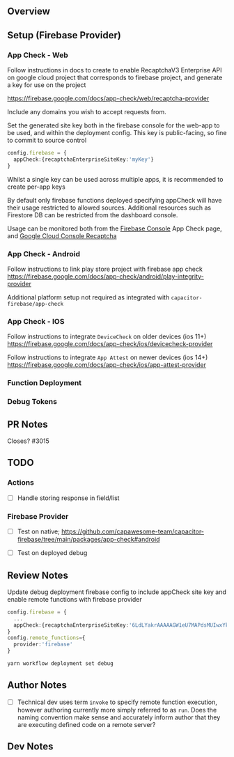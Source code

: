 ## Overview



## Setup (Firebase Provider)


### App Check - Web

Follow instructions in docs to create to enable RecaptchaV3 Enterprise API on google cloud project that corresponds to firebase project, and generate a key for use on the project

https://firebase.google.com/docs/app-check/web/recaptcha-provider

Include any domains you wish to accept requests from.

Set the generated site key both in the firebase console for the web-app to be used, and within the deployment config. This key is public-facing, so fine to commit to source control

```ts
config.firebase = {
  appCheck:{recaptchaEnterpriseSiteKey:'myKey'}
}
```
Whilst a single key can be used across multiple apps, it is recommended to create per-app keys

By default only firebase functions deployed specifying appCheck will have their usage restricted to allowed sources. Additional resources such as Firestore DB can be restricted from the dashboard console.

Usage can be monitored both from the [Firebase Console](https://console.firebase.google.com) App Check page, and [Google Cloud Console Recaptcha](https://console.cloud.google.com/security/recaptcha/)

### App Check - Android
Follow instructions to link play store project with firebase app check
https://firebase.google.com/docs/app-check/android/play-integrity-provider

Additional platform setup not required as integrated with `capacitor-firebase/app-check`

### App Check - IOS
Follow instructions to integrate `DeviceCheck` on older devices (ios 11+)
https://firebase.google.com/docs/app-check/ios/devicecheck-provider

Follow instructions to integrate `App Attest` on newer devices (ios 14+)
https://firebase.google.com/docs/app-check/ios/app-attest-provider

### Function Deployment


### Debug Tokens


## PR Notes

Closes? #3015

## TODO

### Actions
- [ ] Handle storing response in field/list

### Firebase Provider
- [ ] Test on native; https://github.com/capawesome-team/capacitor-firebase/tree/main/packages/app-check#android
- [ ] Test on deployed debug
 

## Review Notes
Update debug deployment firebase config to include appCheck site key and enable 
remote functions with firebase provider

```ts
config.firebase = {
  ...
  appCheck:{recaptchaEnterpriseSiteKey:'6LdLYakrAAAAAGW1eU7MAPdsMUIwxYk4y3LqxiVO'}
}
config.remote_functions={
  provider:'firebase'
}
```

```bash
yarn workflow deployment set debug
```

## Author Notes
- [ ] Technical dev uses term `invoke` to specify remote function execution, however authoring currently more simply referred to as `run`. Does the naming convention make sense and accurately inform author that they are executing defined code on a remote server?


## Dev Notes
